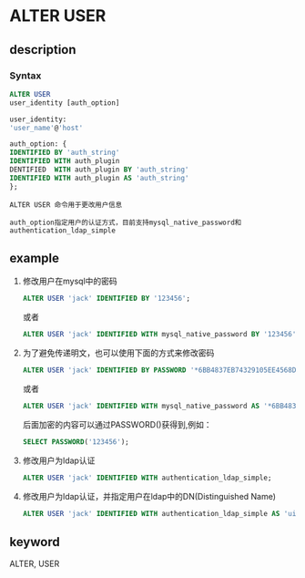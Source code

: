 # ALTER USER

## description

### Syntax

```SQL
ALTER USER
user_identity [auth_option]

user_identity:
'user_name'@'host'

auth_option: {
IDENTIFIED BY 'auth_string'
IDENTIFIED WITH auth_plugin
DENTIFIED  WITH auth_plugin BY 'auth_string'
IDENTIFIED WITH auth_plugin AS 'auth_string'
};
```

```plain text
ALTER USER 命令用于更改用户信息

auth_option指定用户的认证方式，目前支持mysql_native_password和authentication_ldap_simple
```

## example

1. 修改用户在mysql中的密码

    ```sql
    ALTER USER 'jack' IDENTIFIED BY '123456';
    ```

    或者

    ```sql
    ALTER USER 'jack' IDENTIFIED WITH mysql_native_password BY '123456';
    ```

2. 为了避免传递明文，也可以使用下面的方式来修改密码

    ```SQL
    ALTER USER 'jack' IDENTIFIED BY PASSWORD '*6BB4837EB74329105EE4568DDA7DC67ED2CA2AD9';
    ```

    或者

    ```SQL
    ALTER USER 'jack' IDENTIFIED WITH mysql_native_password AS '*6BB4837EB74329105EE4568DDA7DC67ED2CA2AD9';
    ```

    后面加密的内容可以通过PASSWORD()获得到,例如：

    ```sql
    SELECT PASSWORD('123456');
    ```

3. 修改用户为ldap认证

    ```SQL
    ALTER USER 'jack' IDENTIFIED WITH authentication_ldap_simple;
    ```

4. 修改用户为ldap认证，并指定用户在ldap中的DN(Distinguished Name)

    ```SQL
    ALTER USER 'jack' IDENTIFIED WITH authentication_ldap_simple AS 'uid=jack,ou=company,dc=example,dc=com';
    ```

## keyword

ALTER, USER
